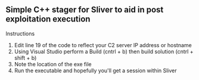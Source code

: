 ## Simple C++ stager for Sliver to aid in post exploitation execution

Instructions

1. Edit line 19 of the code to reflect your C2 server IP address or hostname
2. Using Visual Studio perform a Build (cntrl + b) then build solution (cntrl + shift + b)
3. Note the location of the exe file
4. Run the executable and hopefully you'll get a session within Sliver
